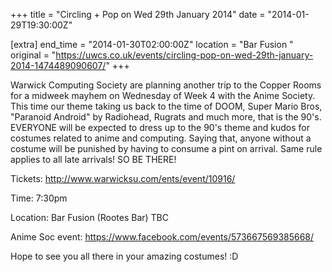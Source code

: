 +++
title = "Circling + Pop on Wed 29th January 2014"
date = "2014-01-29T19:30:00Z"

[extra]
end_time = "2014-01-30T02:00:00Z"
location = "Bar Fusion "
original = "https://uwcs.co.uk/events/circling-pop-on-wed-29th-january-2014-1474489090607/"
+++

Warwick Computing Society are planning another trip to the Copper Rooms for a midweek mayhem on Wednesday of Week 4 with the Anime Society.  
This time our theme taking us back to the time of DOOM, Super Mario Bros, "Paranoid Android" by Radiohead, Rugrats and much more, that is the 90's. EVERYONE will be expected to dress up to the 90's theme and kudos for costumes related to anime and computing. Saying that, anyone without a costume will be punished by having to consume a pint on arrival. Same rule applies to all late arrivals\! SO BE THERE\!

Tickets: http://www.warwicksu.com/ents/event/10916/

Time: 7:30pm

Location: Bar Fusion (Rootes Bar) TBC

Anime Soc event: https://www.facebook.com/events/573667569385668/

Hope to see you all there in your amazing costumes\! :D

